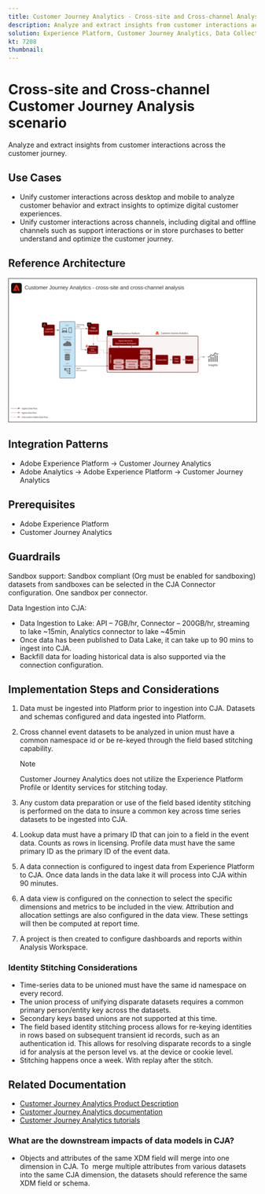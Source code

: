```yaml
---
title: Customer Journey Analytics - Cross-site and Cross-channel Analysis scenario
description: Analyze and extract insights from customer interactions across the customer journey.
solution: Experience Platform, Customer Journey Analytics, Data Collection
kt: 7208
thumbnail: 
---
```


# Cross-site and Cross-channel Customer Journey Analysis scenario

Analyze and extract insights from customer interactions across the customer journey.

## Use Cases

* Unify customer interactions across desktop and mobile to analyze customer behavior and extract insights to optimize digital customer experiences.
* Unify customer interactions across channels, including digital and offline channels such as support interactions or in store purchases to better understand and optimize the customer journey. 

## Reference Architecture

<img src="assets/CJA.svg" alt="Reference architecture for the Customer Journey Analytics Blueprint" style="border:1px solid #4a4a4a" />


## Integration Patterns

* Adobe Experience Platform → Customer Journey Analytics
* Adobe Analytics → Adobe Experience Platform → Customer Journey Analytics


## Prerequisites

* Adobe Experience Platform
* Customer Journey Analytics


## Guardrails

Sandbox support: Sandbox compliant (Org must be enabled for sandboxing) datasets from sandboxes can be selected in the CJA Connector configuration. One sandbox per connector.

Data Ingestion into CJA:

* Data Ingestion to Lake: API – 7GB/hr, Connector – 200GB/hr, streaming to lake ~15min, Analytics connector to lake ~45min
* Once data has been published to Data Lake, it can take up to 90 mins to ingest into CJA.
* Backfill data for loading historical data is also supported via the connection configuration.

## Implementation Steps and Considerations

1.  Data must be ingested into Platform prior to ingestion into CJA. Datasets and schemas configured and data ingested into Platform.
1.  Cross channel event datasets to be analyzed in union must have a common namespace id or be re-keyed through the field based stitching capability. 
 
    >[!NOTE]
    >
    > Customer Journey Analytics does not utilize the Experience Platform Profile or Identity services for stitching today.

1.  Any custom data preparation or use of the field based identity stitching is performed on the data to insure a common key across time series datasets to be ingested into CJA.
1.  Lookup data must have a primary ID that can join to a field in the event data. Counts as rows in licensing.
Profile data must have the same primary ID as the primary ID of the event data.
1.  A data connection is configured to ingest data from Experience Platform to CJA. Once data lands in the data lake it will process into CJA within 90 minutes.
1.  A data view is configured on the connection to select the specific dimensions and metrics to be included in the view. Attribution and allocation settings are also configured in the data view. These settings will then be computed at report time.
1.  A project is then created to configure dashboards and reports within Analysis Workspace.

### Identity Stitching Considerations

* Time-series data to be unioned must have the same id namespace on every record.
* The union process of unifying disparate datasets requires a common primary person/entity key across the datasets. 
* Secondary keys based unions are not supported at this time.
* The field based identity stitching process allows for re-keying identities in rows based on subsequent transient id records, such as an authentication id. This allows for resolving disparate records to a single id for analysis at the person level vs. at the device or cookie level.
* Stitching happens once a week. With replay after the stitch.



## Related Documentation

* [Customer Journey Analytics Product Description](https://helpx.adobe.com/legal/product-descriptions/customer-journey-analytics.html)
* [Customer Journey Analytics documentation](https://experienceleague.adobe.com/docs/customer-journey-analytics.html)
* [Customer Journey Analytics tutorials](https://experienceleague.adobe.com/docs/customer-journey-analytics-learn/tutorials/overview.html)

### What are the downstream impacts of data models in CJA?

* Objects and attributes of the same XDM field will merge into one dimension in CJA. To  merge multiple attributes from various datasets into the same CJA dimension, the datasets should reference the same XDM field or schema.



